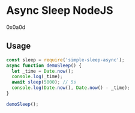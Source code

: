 # Async Sleep NodeJS

0x0a0d
## Usage

```javascript
const sleep = require('simple-sleep-async');
async function demoSleep() {
  let _time = Date.now();
  console.log(_time);
  await sleep(5000); // 5s
  console.log(Date.now(), Date.now() - _time);
}

demoSleep();
```